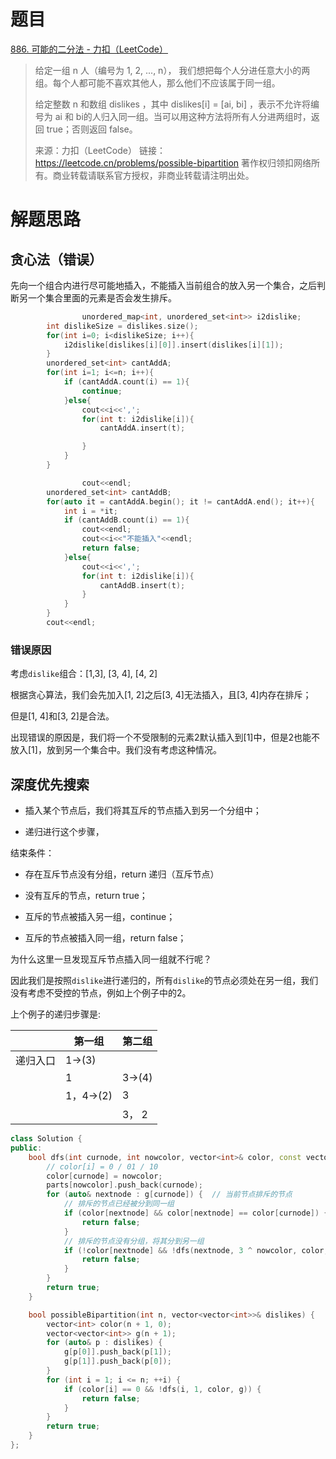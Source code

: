 # 题目

[886. 可能的二分法 - 力扣（LeetCode）](https://leetcode.cn/problems/possible-bipartition/)

> 给定一组 n 人（编号为 1, 2, ..., n）， 我们想把每个人分进任意大小的两组。每个人都可能不喜欢其他人，那么他们不应该属于同一组。
>
> 给定整数 n 和数组 dislikes ，其中 dislikes[i] = [ai, bi] ，表示不允许将编号为 ai 和  bi的人归入同一组。当可以用这种方法将所有人分进两组时，返回 true；否则返回 false。
>
> 来源：力扣（LeetCode）
> 链接：https://leetcode.cn/problems/possible-bipartition
> 著作权归领扣网络所有。商业转载请联系官方授权，非商业转载请注明出处。

# 解题思路

## 贪心法（错误）

先向一个组合内进行尽可能地插入，不能插入当前组合的放入另一个集合，之后判断另一个集合里面的元素是否会发生排斥。

```c++
				unordered_map<int, unordered_set<int>> i2dislike;
        int dislikeSize = dislikes.size();
        for(int i=0; i<dislikeSize; i++){
            i2dislike[dislikes[i][0]].insert(dislikes[i][1]);
        }
        unordered_set<int> cantAddA;
        for(int i=1; i<=n; i++){
            if (cantAddA.count(i) == 1){
                continue;
            }else{
                cout<<i<<',';
                for(int t: i2dislike[i]){
                    cantAddA.insert(t);

                }
            }
        }
```

```c++
				cout<<endl;
        unordered_set<int> cantAddB;
        for(auto it = cantAddA.begin(); it != cantAddA.end(); it++){
            int i = *it;
            if (cantAddB.count(i) == 1){
                cout<<endl;
                cout<<i<<"不能插入"<<endl;
                return false;
            }else{
                cout<<i<<',';
                for(int t: i2dislike[i]){
                    cantAddB.insert(t);
                }
            }
        }
        cout<<endl;
```

### 错误原因

考虑`dislike`组合：[1,3], [3, 4], [4, 2]

根据贪心算法，我们会先加入[1, 2]之后[3, 4]无法插入，且[3, 4]内存在排斥；

但是[1, 4]和[3, 2]是合法。

出现错误的原因是，我们将一个不受限制的元素2默认插入到[1]中，但是2也能不放入[1]，放到另一个集合中。我们没有考虑这种情况。

## 深度优先搜索

- 插入某个节点后，我们将其互斥的节点插入到另一个分组中；

- 递归进行这个步骤，

结束条件：

- 存在互斥节点没有分组，return 递归（互斥节点）

- 没有互斥的节点，return true；
- 互斥的节点被插入另一组，continue；
- 互斥的节点被插入同一组，return false；

为什么这里一旦发现互斥节点插入同一组就不行呢？

因此我们是按照`dislike`进行递归的，所有`dislike`的节点必须处在另一组，我们没有考虑不受控的节点，例如上个例子中的2。

上个例子的递归步骤是:

|          | 第一组    | 第二组 |
| -------- | --------- | ------ |
| 递归入口 | 1->(3)    |        |
|          | 1         | 3->(4) |
|          | 1，4->(2) | 3      |
|          |           | 3， 2  |

```c++
class Solution {
public:
    bool dfs(int curnode, int nowcolor, vector<int>& color, const vector<vector<int>>& g) {
        // color[i] = 0 / 01 / 10
        color[curnode] = nowcolor;
        parts[nowcolor].push_back(curnode);
        for (auto& nextnode : g[curnode]) {  // 当前节点排斥的节点
            // 排斥的节点已经被分到同一组
            if (color[nextnode] && color[nextnode] == color[curnode]) {
                return false;
            }
            // 排斥的节点没有分组，将其分到另一组
            if (!color[nextnode] && !dfs(nextnode, 3 ^ nowcolor, color, g)) {
                return false;
            }
        }
        return true;
    }

    bool possibleBipartition(int n, vector<vector<int>>& dislikes) {
        vector<int> color(n + 1, 0);
        vector<vector<int>> g(n + 1);
        for (auto& p : dislikes) {
            g[p[0]].push_back(p[1]);
            g[p[1]].push_back(p[0]);
        }
        for (int i = 1; i <= n; ++i) {
            if (color[i] == 0 && !dfs(i, 1, color, g)) {
                return false;
            }
        }
        return true;
    }
};
```


